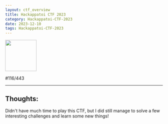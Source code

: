 ```yaml
---
layout: ctf_overview
title: Hackappatoi CTF 2023
category: Hackappatoi-CTF-2023
date: 2023-12-10
tags: Hackappatoi-CTF-2023
---
```


[<img src="https://imgur.com/FxfhDcc.png" width=100px>](https://ctftime.org/event/2163)  

#116/443

---

## Thoughts:
Didn't have much time to play this CTF, but I did still manage to solve a few interesting challenges and learn some new things!  